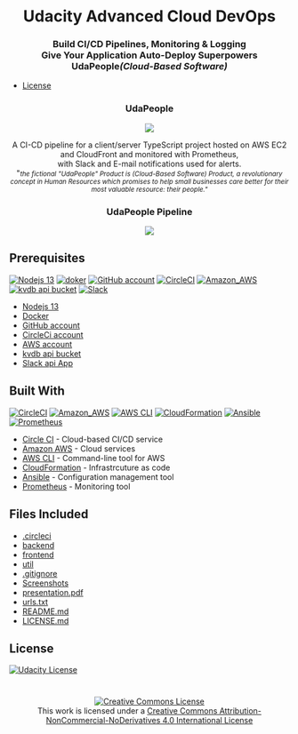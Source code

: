 
#
<h1 align="center">Udacity Advanced Cloud DevOps<br></h1>  


<h3 align="center">Build CI/CD Pipelines, Monitoring & Logging<br>Give Your Application Auto-Deploy Superpowers<br>UdaPeople<i>(Cloud-Based Software)</i></h3>  
  

* [License](#license)

<h3 align="center">UdaPeople</h3>   

<p align="center">
  <img width="" height="" src="./udapeople.png">
</p>
<p align="center">
  A CI-CD pipeline for a client/server TypeScript project 
hosted on AWS EC2 and CloudFront and monitored with Prometheus,<br>
with Slack and E-mail notifications used for alerts.<br>"<small><i>the fictional "UdaPeople" Product is  (Cloud-Based Software) Product,  a revolutionary concept in Human Resources which promises to help small businesses care better for their most valuable resource: their people."</i></small>
</p>


<h3 align="center">UdaPeople Pipeline</h3>   

<p align="center">
  <img width="" height="" src="./udapeople-pipeline.png"  
</p>

## Prerequisites

[![Nodejs 13](https://img.shields.io/badge/Node.js-white?style=plastic&logo=Node.js)](https://nodejs.org/en/) 
[![doker](https://img.shields.io/badge/Docker-white?style=plastic&logo=Docker)](https://www.docker.com/) 
[![GitHub account](https://img.shields.io/badge/GitHub-black?style=plastic&logo=GitHub)](https://github.com/)
[![CircleCI](https://img.shields.io/badge/CircleCI-black?style=plastic&logo=CircleCI)](https://www.circleci.com/)
[![Amazon_AWS](https://img.shields.io/badge/Amazon_AWS-orange?style=plastic&logo=Amazon%20aws)](https://aws.amazon.com/)
[![kvdb api bucket](https://img.shields.io/badge/kvdb-black?style=plastic&logo=kvdb)](https://kvdb.io/)
[![Slack](https://img.shields.io/badge/Slack-purple?style=plastic&logo=Slack)](https://api.slack.com/)
* [Nodejs 13](https://nodejs.org/en/)
* [Docker](https://www.docker.com/)
* [GitHub account](https://github.com/)
* [CircleCi account](https://circleci.com/)
* [AWS account](https://aws.amazon.com/)
* [kvdb api bucket](https://kvdb.io/)
* [Slack api App](https://api.slack.com/)

## Built With
[![CircleCI](https://img.shields.io/badge/CircleCI-black?style=plastic&logo=CircleCI)](https://www.circleci.com/)
[![Amazon_AWS](https://img.shields.io/badge/Amazon_AWS-orange?style=plastic&logo=Amazon%20aws)](https://aws.amazon.com/)
[![AWS CLI](https://img.shields.io/badge/AWS_CLI-orange?style=plastic&logo=Amazon%20aws)](https://aws.amazon.com/cli/)
[![CloudFormation](https://img.shields.io/badge/CloudFormation-orange?style=plastic&logo=Amazon%20aws)](https://aws.amazon.com/cli/)
[![Ansible](https://img.shields.io/badge/Ansible-black?style=plastic&logo=Ansible)](https://www.ansible.com/)
[![Prometheus](https://img.shields.io/badge/Prometheus-white?style=plastic&logo=Prometheus)](https://prometheus.io/)
  
- [Circle CI](https://www.circleci.com) - Cloud-based CI/CD service
- [Amazon AWS](https://aws.amazon.com/) - Cloud services
- [AWS CLI](https://aws.amazon.com/cli/) - Command-line tool for AWS
- [CloudFormation](https://aws.amazon.com/cloudformation/) - Infrastrcuture as code
- [Ansible](https://www.ansible.com/) - Configuration management tool
- [Prometheus](https://prometheus.io/) - Monitoring tool


## Files Included
* [.circleci](./.circleci)  
* [backend](./backend)
* [frontend](./frontend)  
* [util](./util)  
* [.gitignore](./.gitignore)  
* [Screenshots](./screenshots/)  
* [presentation.pdf](./Presentation.pdf)  
* [urls.txt](./urls.txt)    
* [README.md](./README.md)  
* [LICENSE.md](./LICENSE.md)  

## License  

<a rel="license" href="./LICENSE.md"><img alt="Udacity License"  src="https://img.shields.io/badge/license-Udacity-blue.svg" /></a>

<!-- small <a rel="license" href="http://creativecommons.org/licenses/by-nc-nd/4.0/"><img alt="Creative Commons License" style="border-width:0" src="https://i.creativecommons.org/l/by-nc-nd/4.0/80x15.png" /></a><br />This work is licensed under a <a rel="license" href="http://creativecommons.org/licenses/by-nc-nd/4.0/">Creative Commons Attribution-NonCommercial-NoDerivatives 4.0 International License</a>. -->

 # 
<p align="center">
 <a rel="license" href="http://creativecommons.org/licenses/by-nc-nd/4.0/"><img alt="Creative Commons License" style="border-width:0" src="https://i.creativecommons.org/l/by-nc-nd/4.0/80x15.png" /></a><br />This work is licensed under a <a rel="license" href="http://creativecommons.org/licenses/by-nc-nd/4.0/">Creative Commons Attribution-NonCommercial-NoDerivatives 4.0 International License</a>
 </p>
 
<!--- big <a rel="license" href="http://creativecommons.org/licenses/by-nc-nd/4.0/"><img alt="Creative Commons License" style="border-width:0" src="https://i.creativecommons.org/l/by-nc-nd/4.0/88x31.png" /></a><br />This work is licensed under a <a rel="license" href="http://creativecommons.org/licenses/by-nc-nd/4.0/">Creative Commons Attribution-NonCommercial-NoDerivatives 4.0 International License</a>. -->
